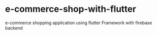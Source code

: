 # e-commerce-shop-with-flutter
e-commerce shopping application using flutter Framework with firebase backend 
